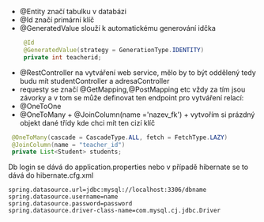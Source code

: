 - @Entity značí tabulku v databázi
- @Id značí primární klíč
- @GeneratedValue slouží k automatickému generování idčka
  ```java
   @Id
   @GeneratedValue(strategy = GenerationType.IDENTITY)
   private int teacherid;
  ```
- @RestController na vytváření web service, mělo by to být oddělený tedy budu mít studentController a adresaController
- requesty se značí @GetMapping,@PostMapping etc vždy za tím jsou závorky a v tom se může definovat ten endpoint
pro vytváření relací:
- @OneToOne
- @OneToMany + @JoinColumn(name ='nazev_fk') + vytvořím si prázdný objekt dané třídy kde chci mít ten cizí klíč
```java
 @OneToMany(cascade = CascadeType.ALL, fetch = FetchType.LAZY)
 @JoinColumn(name = "teacher_id")
 private List<Student> students;
  ```
Db login se dává do application.properties nebo v případě hibernate se to dává do hibernate.cfg.xml
```
spring.datasource.url=jdbc:mysql://localhost:3306/dbname
spring.datasource.username=name
spring.datasource.password=password
spring.datasource.driver-class-name=com.mysql.cj.jdbc.Driver
```
